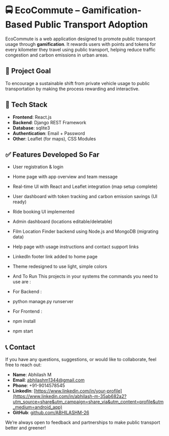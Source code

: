 # 🚍 EcoCommute – Gamification-Based Public Transport Adoption

EcoCommute is a web application designed to promote public transport usage through **gamification**. It rewards users with points and tokens for every kilometer they travel using public transport, helping reduce traffic congestion and carbon emissions in urban areas.

## 🌟 Project Goal

To encourage a sustainable shift from private vehicle usage to public transportation by making the process rewarding and interactive.

## 🔧 Tech Stack

- **Frontend**: React.js
- **Backend**: Django REST Framework
- **Database**: sqlite3
- **Authentication**: Email + Password
- **Other**: Leaflet (for maps), CSS Modules

## ✅ Features Developed So Far

- User registration & login
- Home page with app overview and team message
- Real-time UI with React and Leaflet integration (map setup complete)
- User dashboard with token tracking and carbon emission savings (UI ready)
- Ride booking UI implemented
- Admin dashboard (locations editable/deletable)
- Film Location Finder backend using Node.js and MongoDB (migrating data)
- Help page with usage instructions and contact support links
- LinkedIn footer link added to home page
- Theme redesigned to use light, simple colors

- And To Run This projects in your systems the commands you need to use are :
- For Backend :
- python manage.py runserver
- For Frontend :
- npm install <for installing necessary node modules and packages>
- npm start
## 📞 Contact

If you have any questions, suggestions, or would like to collaborate, feel free to reach out:

- **Name**: Abhilash M  
- **Email**: abhilashm1344@gmail.com 
- **Phone**: +91-9014578545
- **LinkedIn**: [https://www.linkedin.com/in/your-profile](https://www.linkedin.com/in/abhilash-m-35ab682a2?utm_source=share&utm_campaign=share_via&utm_content=profile&utm_medium=android_app) 
- **GitHub**: [github.com/ABHILASHM-26](https://github.com/ABHILASM-26)

We’re always open to feedback and partnerships to make public transport better and greener!
